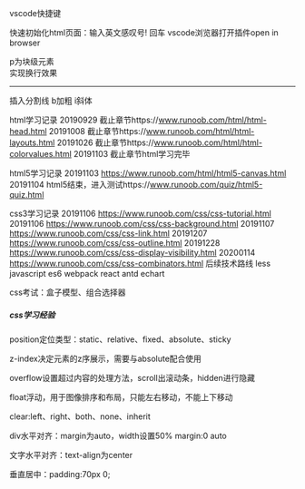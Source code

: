 vscode快捷键

快速初始化html页面：输入英文感叹号! 回车
vscode浏览器打开插件open in browser

p为块级元素
<br>实现换行效果

<hr>插入分割线
b加粗
i斜体

html学习记录
20190929 截止章节https://www.runoob.com/html/html-head.html
20191008 截止章节https://www.runoob.com/html/html-layouts.html
20191026 截止章节https://www.runoob.com/html/html-colorvalues.html
20191103 截止章节html学习完毕

html5学习记录
20191103 https://www.runoob.com/html/html5-canvas.html
20191104 html5结束，进入测试https://www.runoob.com/quiz/html5-quiz.html

css3学习记录
20191106 https://www.runoob.com/css/css-tutorial.html
20191106 https://www.runoob.com/css/css-background.html
20191107 https://www.runoob.com/css/css-link.html
20191207 https://www.runoob.com/css/css-outline.html
20191228 https://www.runoob.com/css/css-display-visibility.html
20200114 https://www.runoob.com/css/css-combinators.html
后续技术路线
less
javascript
es6
webpack
react
antd
echart

css考试：盒子模型、组合选择器



##### css学习经验

position定位类型：static、relative、fixed、absolute、sticky

z-index决定元素的z序展示，需要与absolute配合使用

overflow设置超过内容的处理方法，scroll出滚动条，hidden进行隐藏

float浮动，用于图像排序和布局，只能左右移动，不能上下移动

clear:left、right、both、none、inherit

div水平对齐：margin为auto，width设置50% margin:0 auto

文字水平对齐：text-align为center

垂直居中：padding:70px 0;

